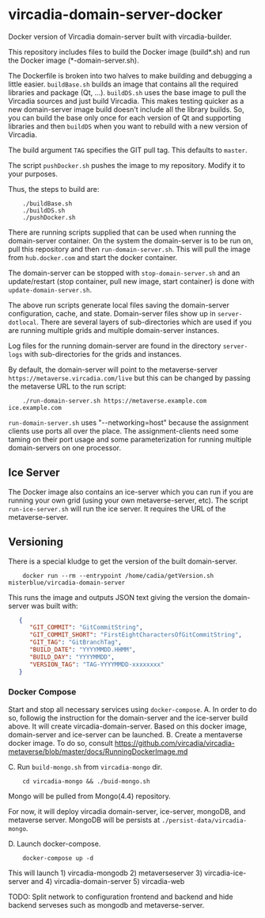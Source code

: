# vircadia-domain-server-docker

Docker version of Vircadia domain-server built with vircadia-builder.

This repository includes files to build the Docker image (build*.sh)
and run the Docker image (*-domain-server.sh).

The Dockerfile is broken into two halves to make building and
debugging a little easier. `buildBase.sh` builds an image that
contains all the required libraries and package (Qt, ...).
`buildDS.sh` uses the base image to pull the Vircadia sources
and just build Vircadia.
This makes testing quicker as a new domain-server image build
doesn't include all the library builds.
So, you can build the base only once for each version of Qt and
supporting libraries and then `buildDS` when you want to
rebuild with a new version of Vircadia.

The build argument `TAG` specifies the GIT pull tag. This defaults
to `master`.

The script `pushDocker.sh` pushes  the image to my repository.
Modify it to your purposes.

Thus, the steps to build are:

```
    ./buildBase.sh
    ./buildDS.sh
    ./pushDocker.sh
```

There are running scripts supplied that can be used when running
the domain-server container.
On the system the domain-server is to be run on, pull this
repository and then `run-domain-server.sh`. This will pull
the image from `hub.docker.com` and start the docker container.

The domain-server can be stopped with `stop-domain-server.sh`
and an update/restart (stop container, pull new image, start container)
is done with `update-domain-server.sh`.

The above run scripts generate local files saving the domain-server
configuration, cache, and state. Domain-server files show up in
`server-dotlocal`. There are several layers of sub-directories
which are used if you are running multiple grids and multiple
domain-server instances.

Log files for the running domain-server are found in the
directory `server-logs` with sub-directories for the grids
and instances.

By default, the domain-server will point to the metaverse-server
`https://metaverse.vircadia.com/live` but this can be changed
by passing the metaverse URL to the run script:

```
    ./run-domain-server.sh https://metaverse.example.com ice.example.com
```

`run-domain-server.sh` uses "--networking=host" because the assignment
clients use ports all over the place. The assignment-clients need some
taming on their port usage and some parameterization for running
multiple domain-servers on one processor.

## Ice Server

The Docker image also contains an ice-server which you can run if you
are running your own grid (using your own metaverse-server, etc).
The script `run-ice-server.sh` will run the ice server.
It requires the URL of the metaverse-server.

## Versioning

There is a special kludge to get the version of the built domain-server.

```
    docker run --rm --entrypoint /home/cadia/getVersion.sh misterblue/vircadia-domain-server
```

This runs the image and outputs JSON text giving the version the domain-server
was built with:

```JSON
   {
      "GIT_COMMIT": "GitCommitString",
      "GIT_COMMIT_SHORT": "FirstEightCharactersOfGitCommitString",
      "GIT_TAG": "GitBranchTag",
      "BUILD_DATE": "YYYYMMDD.HHMM",
      "BUILD_DAY": "YYYYMMDD",
      "VERSION_TAG": "TAG-YYYYMMDD-xxxxxxxx"
   }

```

### Docker Compose
Start and stop all necessary services using `docker-compose`.
A. In order to do so, followig the instruction for the domain-server and the ice-server build above. It will create vircadia-domain-server. Based on this docker image, domain-server and ice-server can be launched.
B. Create a mentaverse docker image. To do so, consult https://github.com/vircadia/vircadia-metaverse/blob/master/docs/RunningDockerImage.md

C. Run `build-mongo.sh` from `vircadia-mongo` dir.
```
    cd vircadia-mongo && ./buid-mongo.sh
```
Mongo will be pulled from Mongo(4.4) repository.

For now, it will deploy vircadia domain-server, ice-server, mongoDB, and metaverse server.
MongoDB will be persists at `./persist-data/vircadia-mongo`.

D. Launch docker-compose.
```
    docker-compose up -d
```
This will launch 1) vircadia-mongodb 2) metaverseserver 3) vircadia-ice-server and 4) vircadia-domain-server 5) vircadia-web

TODO: Split network to configuration frontend and backend and hide backend serveses such as mongodb and metaverse-server.
